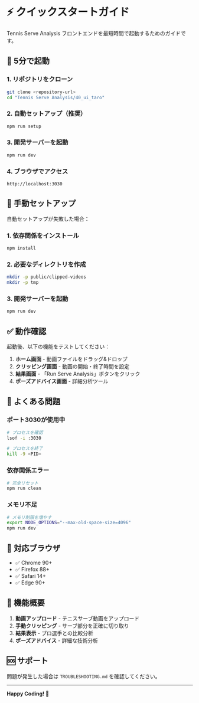 # ⚡ クイックスタートガイド

Tennis Serve Analysis フロントエンドを最短時間で起動するためのガイドです。

## 🚀 5分で起動

### 1. リポジトリをクローン
```bash
git clone <repository-url>
cd "Tennis Serve Analysis/40_ui_taro"
```

### 2. 自動セットアップ（推奨）
```bash
npm run setup
```

### 3. 開発サーバーを起動
```bash
npm run dev
```

### 4. ブラウザでアクセス
```
http://localhost:3030
```

## 🎯 手動セットアップ

自動セットアップが失敗した場合：

### 1. 依存関係をインストール
```bash
npm install
```

### 2. 必要なディレクトリを作成
```bash
mkdir -p public/clipped-videos
mkdir -p tmp
```

### 3. 開発サーバーを起動
```bash
npm run dev
```

## ✅ 動作確認

起動後、以下の機能をテストしてください：

1. **ホーム画面** - 動画ファイルをドラッグ&ドロップ
2. **クリッピング画面** - 動画の開始・終了時間を設定
3. **結果画面** - 「Run Serve Analysis」ボタンをクリック
4. **ポーズアドバイス画面** - 詳細分析ツール

## 🔧 よくある問題

### ポート3030が使用中
```bash
# プロセスを確認
lsof -i :3030

# プロセスを終了
kill -9 <PID>
```

### 依存関係エラー
```bash
# 完全リセット
npm run clean
```

### メモリ不足
```bash
# メモリ制限を増やす
export NODE_OPTIONS="--max-old-space-size=4096"
npm run dev
```

## 📱 対応ブラウザ

- ✅ Chrome 90+
- ✅ Firefox 88+
- ✅ Safari 14+
- ✅ Edge 90+

## 🎾 機能概要

1. **動画アップロード** - テニスサーブ動画をアップロード
2. **手動クリッピング** - サーブ部分を正確に切り取り
3. **結果表示** - プロ選手との比較分析
4. **ポーズアドバイス** - 詳細な技術分析

## 🆘 サポート

問題が発生した場合は `TROUBLESHOOTING.md` を確認してください。

---

**Happy Coding! 🚀**

